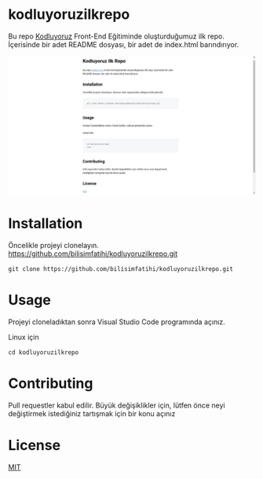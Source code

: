 # kodluyoruzilkrepo

Bu repo [Kodluyoruz](http://www.kodluyoruz.com) Front-End Eğitiminde oluşturduğumuz ilk repo. İçerisinde bir adet README dosyası, bir adet de index.html barındırıyor.

![github](images/markdown.png)

# Installation

Öncelikle projeyi clonelayın. https://github.com/bilisimfatihi/kodluyoruzilkrepo.git

```
git clone https://github.com/bilisimfatihi/kodluyoruzilkrepo.git
```

# Usage

Projeyi cloneladıktan sonra Visual Studio Code programında açınız.

Linux için

````
cd kodluyoruzilkrepo
````

# Contributing

Pull requestler kabul edilir. Büyük değişiklikler için, lütfen önce neyi değiştirmek istediğiniz tartışmak için bir konu açınız

# License

[MIT](https://choosealicense.com/licenses/mit/)
